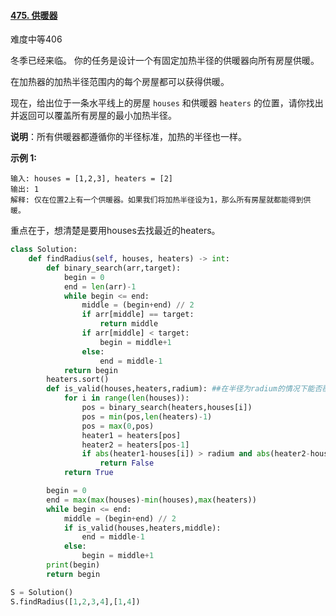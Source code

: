 #### [475. 供暖器](https://leetcode.cn/problems/heaters/)

难度中等406

冬季已经来临。 你的任务是设计一个有固定加热半径的供暖器向所有房屋供暖。

在加热器的加热半径范围内的每个房屋都可以获得供暖。

现在，给出位于一条水平线上的房屋 `houses` 和供暖器 `heaters` 的位置，请你找出并返回可以覆盖所有房屋的最小加热半径。

**说明**：所有供暖器都遵循你的半径标准，加热的半径也一样。

 

**示例 1:**

```
输入: houses = [1,2,3], heaters = [2]
输出: 1
解释: 仅在位置2上有一个供暖器。如果我们将加热半径设为1，那么所有房屋就都能得到供暖。
```

重点在于，想清楚是要用houses去找最近的heaters。

```python
class Solution:
    def findRadius(self, houses, heaters) -> int:
        def binary_search(arr,target):
            begin = 0
            end = len(arr)-1
            while begin <= end:
                middle = (begin+end) // 2
                if arr[middle] == target:
                    return middle
                if arr[middle] < target:
                    begin = middle+1
                else:
                    end = middle-1
            return begin
        heaters.sort()
        def is_valid(houses,heaters,radium): ##在半径为radium的情况下能否覆盖
            for i in range(len(houses)):
                pos = binary_search(heaters,houses[i])
                pos = min(pos,len(heaters)-1)
                pos = max(0,pos)
                heater1 = heaters[pos]
                heater2 = heaters[pos-1]
                if abs(heater1-houses[i]) > radium and abs(heater2-houses[i]) > radium:
                    return False
            return True

        begin = 0
        end = max(max(houses)-min(houses),max(heaters))
        while begin <= end:
            middle = (begin+end) // 2
            if is_valid(houses,heaters,middle):
                end = middle-1
            else:
                begin = middle+1
        print(begin)
        return begin

S = Solution()
S.findRadius([1,2,3,4],[1,4])
```

